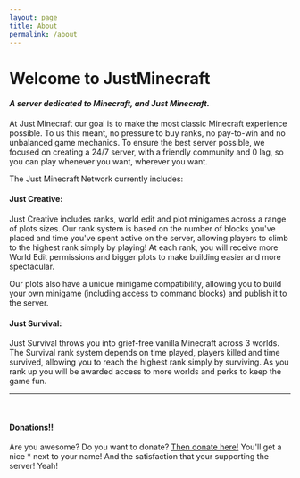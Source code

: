 ```yaml
---
layout: page
title: About
permalink: /about
---
```


# Welcome to JustMinecraft

#### _A server dedicated to Minecraft, and Just Minecraft._

At Just Minecraft our goal is to make the most classic Minecraft experience possible. To us this meant, no pressure to buy ranks, no pay-to-win and no unbalanced game mechanics. To ensure the best server possible, we focused on creating a 24/7 server, with a friendly community and 0 lag, so you can play whenever you want, wherever you want.

The Just Minecraft Network currently includes:

#### **Just Creative:**
Just Creative includes ranks, world edit and plot minigames across a range of plots sizes. Our rank system is based on the number of blocks you've placed and time you've spent active on the server, allowing players to climb to the highest rank simply by playing! At each rank, you will receive more World Edit permissions and bigger plots to make building easier and more spectacular.

Our plots also have a unique minigame compatibility, allowing you to build your own minigame (including access to command blocks) and publish it to the server.

#### **Just Survival:**
Just Survival throws you into grief-free vanilla Minecraft across 3 worlds. The Survival rank system depends on time played, players killed and time survived, allowing you to reach the highest rank simply by surviving. As you rank up you will be awarded access to more worlds and perks to keep the game fun.

---

<br>

#### Donations!!
Are you awesome? Do you want to donate? [Then donate here!](https://justminecraft.buycraft.net) You'll get a nice * next to your name! And the satisfaction that your supporting the server! Yeah!